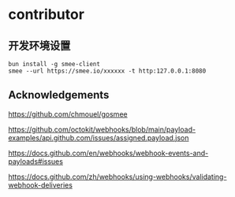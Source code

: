# contributor

## 开发环境设置

````shell
bun install -g smee-client
smee --url https://smee.io/xxxxxx -t http:127.0.0.1:8080
````

## Acknowledgements

https://github.com/chmouel/gosmee

https://github.com/octokit/webhooks/blob/main/payload-examples/api.github.com/issues/assigned.payload.json

https://docs.github.com/en/webhooks/webhook-events-and-payloads#issues

https://docs.github.com/zh/webhooks/using-webhooks/validating-webhook-deliveries

